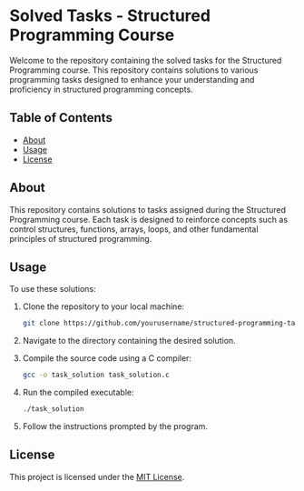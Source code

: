 # Solved Tasks - Structured Programming Course

Welcome to the repository containing the solved tasks for the Structured Programming course. This repository contains solutions to various programming tasks designed to enhance your understanding and proficiency in structured programming concepts.

## Table of Contents

- [About](#about)
- [Usage](#usage)
- [License](#license)

## About

This repository contains solutions to tasks assigned during the Structured Programming course. Each task is designed to reinforce concepts such as control structures, functions, arrays, loops, and other fundamental principles of structured programming.

## Usage

To use these solutions:

1. Clone the repository to your local machine:

   ```bash
   git clone https://github.com/yourusername/structured-programming-tasks.git
   ```

2. Navigate to the directory containing the desired solution.

3. Compile the source code using a C compiler:

   ```bash
   gcc -o task_solution task_solution.c
   ```

4. Run the compiled executable:

   ```bash
   ./task_solution
   ```

5. Follow the instructions prompted by the program.

## License

This project is licensed under the [MIT License](LICENSE).
